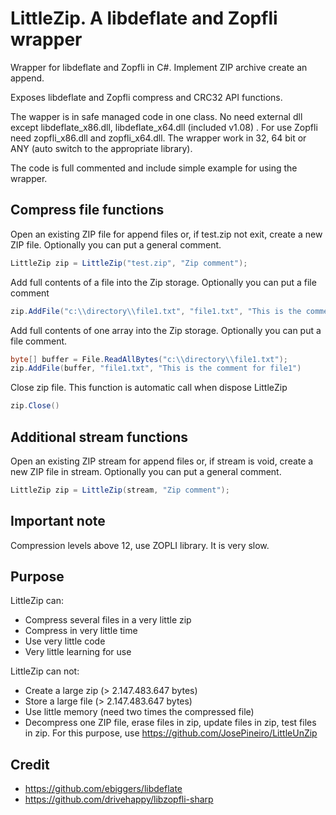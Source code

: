 # LittleZip. A libdeflate and Zopfli wrapper
Wrapper for libdeflate  and Zopfli in C#. Implement ZIP archive create an append.

Exposes libdeflate and Zopfli compress and CRC32 API functions.

The wapper is in safe managed code in one class. No need external dll except libdeflate_x86.dll, libdeflate_x64.dll (included v1.08) . For use Zopfli need zopfli_x86.dll and zopfli_x64.dll. The wrapper work in 32, 64 bit or ANY (auto switch to the appropriate library).

The code is full commented and include simple example for using the wrapper.
## Compress file functions
Open an existing ZIP file for append files or, if test.zip not exit, create a new ZIP file. Optionally you can put a general comment.
```C#
LittleZip zip = LittleZip("test.zip", "Zip comment");
```

Add full contents of a file into the Zip storage. Optionally you can put a file comment
```C#
zip.AddFile("c:\\directory\\file1.txt", "file1.txt", "This is the comment for file1")
```

Add full contents of one array into the Zip storage. Optionally you can put a file comment.
```C#
byte[] buffer = File.ReadAllBytes("c:\\directory\\file1.txt");
zip.AddFile(buffer, "file1.txt", "This is the comment for file1")
```

Close zip file. This function is automatic call when dispose LittleZip
```C#
zip.Close()
```

## Additional stream functions
Open an existing ZIP stream for append files or, if stream is void, create a new ZIP file in stream. Optionally you can put a general comment.
```C#
LittleZip zip = LittleZip(stream, "Zip comment");
```
## Important note
Compression levels above 12, use ZOPLI library. It is very slow.

## Purpose
LittleZip can:
- Compress several files in a very little zip
- Compress in very little time
- Use very little code
- Very little learning for use

LittleZip can not:
- Create a large zip (> 2.147.483.647 bytes)
- Store a large file (> 2.147.483.647 bytes)
- Use little memory (need two times the compressed file)
- Decompress one ZIP file, erase files in zip, update files in zip, test files in zip. For this purpose, use https://github.com/JosePineiro/LittleUnZip

## Credit
- https://github.com/ebiggers/libdeflate
- https://github.com/drivehappy/libzopfli-sharp
